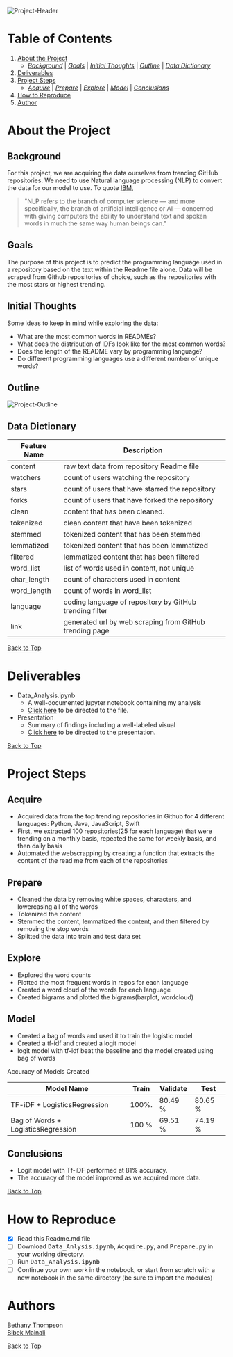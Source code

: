 ![Project-Header](https://i.pinimg.com/originals/76/f3/33/76f333fd9fd2ad9bd020b49d4bb71f31.gif)

# Table of Contents
1. [About the Project](https://github.com/ThompsonBethany01/Readme_Language_Analysis#About-the-Project)  
    - [*Background*](https://github.com/ThompsonBethany01/Readme_Language_Analysis#Background) | [*Goals*](https://github.com/ThompsonBethany01/Readme_Language_Analysis#Goals) |  [*Initial Thoughts*](https://github.com/ThompsonBethany01/Readme_Language_Analysis#Initial-Thoughts)  |  [*Outline*](https://github.com/ThompsonBethany01/Readme_Language_Analysis#Outline)  |  [*Data Dictionary*](https://github.com/ThompsonBethany01/Readme_Language_Analysis#Data-Dictionary)
2. [Deliverables](https://github.com/ThompsonBethany01/Readme_Language_Analysis#Deliverables)  
3. [Project Steps](https://github.com/ThompsonBethany01/Readme_Language_Analysis#Project-Steps)  
    - [*Acquire*](https://github.com/ThompsonBethany01/Readme_Language_Analysis#Acquire) | [*Prepare*](https://github.com/ThompsonBethany01/Readme_Language_Analysis#Prepare) | [*Explore*](https://github.com/ThompsonBethany01/Readme_Language_Analysis#Explore) | [*Model*](https://github.com/ThompsonBethany01/Readme_Language_Analysis#Model) | [*Conclusions*](https://github.com/ThompsonBethany01/Readme_Language_Analysis#Conclusions)
4. [How to Reproduce](https://github.com/ThompsonBethany01/Readme_Language_Analysis#How-to-Reproduce)  
5. [Author](https://github.com/ThompsonBethany01/Readme_Language_Analysis#Author)

# About the Project

## Background
For this project, we are acquiring the data ourselves from trending GitHub repositories. We need to use Natural language processing (NLP) to convert the data for our model to use. To quote [IBM](https://www.ibm.com/cloud/learn/natural-language-processing),  
> "NLP refers to the branch of computer science — and more specifically, the branch of artificial intelligence or AI — concerned 
> with giving computers the ability to understand text and spoken words in much the same way human beings can."

## Goals
The purpose of this project is to predict the programming language used in a repository based on the text within the Readme file alone. Data will be scraped from Github repositories of choice, such as the repositories with the most stars or highest trending.

## Initial Thoughts
Some ideas to keep in mind while exploring the data:  
- What are the most common words in READMEs?
- What does the distribution of IDFs look like for the most common words?
- Does the length of the README vary by programming language?
- Do different programming languages use a different number of unique words?
  
## Outline

![Project-Outline](https://i.pinimg.com/originals/6c/41/af/6c41af04787b169bd7a5ee79769c5e27.png)

## Data Dictionary

| Feature Name | Description                                             |
|--------------|---------------------------------------------------------|
| content      | raw text data from repository Readme file               |
| watchers     | count of users watching the repository                  |
| stars        | count of users that have starred the repository         |
| forks        | count of users that have forked the repository          |
| clean        | content that has been cleaned.                          |
| tokenized    | clean content that have been tokenized                  |
| stemmed      | tokenized content that has been stemmed                 |
| lemmatized   | tokenized content that has been lemmatized              |
| filtered     | lemmatized content that has been filtered               |
| word_list    | list of words used in content, not unique               |
| char_length  | count of characters used in content                     |
| word_length  | count of words in word_list                             |
| language     | coding language of repository by GitHub trending filter |
| link         | generated url by web scraping from GitHub trending page |

[Back to Top](https://github.com/ThompsonBethany01/Readme_Language_Analysis#Table-of-Contents)

# Deliverables
- Data_Analysis.ipynb
  - A well-documented jupyter notebook containing my analysis
  - [Click here](https://github.com/Codeup-B-Squared/NLP-Analysis/blob/main/Data_Analysis.ipynb) to be directed to the file.
- Presentation
  - Summary of findings including a well-labeled visual
  - [Click here](https://www.canva.com/design/DAEN6nqX74E/f8zXdDZc8EIHpqd-nnFYxg/view?utm_content=DAEN6nqX74E&utm_campaign=designshare&utm_medium=link&utm_source=homepage_design_menu) to be directed to the presentation.

[Back to Top](https://github.com/ThompsonBethany01/Readme_Language_Analysis#Table-of-Contents)

# Project Steps
## Acquire
- Acquired data from the top trending repositories in Github for 4 different languages: Python, Java, JavaScript, Swift
- First, we extracted 100 repositories(25 for each language) that were trending on a monthly basis, repeated the same for weekly basis, and then daily basis
- Automated the webscrapping by creating a function that extracts the content of the read me from each of the repositories 
## Prepare
- Cleaned the data by removing white spaces, characters, and lowercasing all of the words
- Tokenized the content
- Stemmed the content, lemmatized the content, and then filtered by removing the stop words
- Splitted the data into train and test data set

## Explore
- Explored the word counts
- Plotted the  most frequent words in repos for each language
- Created a word cloud of the words for each language
- Created bigrams and plotted the bigrams(barplot, wordcloud)
## Model
- Created a bag of words and used it to train the logistic model 
- Created a tf-idf and created a logit model
- logit model with tf-idf beat the baseline and the model created using bag of words

Accuracy of Models Created

| Model Name                         | Train  | Validate | Test   |
|------------------------------------|--------|----------|--------|
| TF-iDF + LogisticsRegression       | 100%.  | 80.49 %  | 80.65 %|
| Bag of Words + LogisticsRegression | 100 %  | 69.51 %  | 74.19 %|

## Conclusions
- Logit model with Tf-iDF performed at 81% accuracy.
- The accuracy of the model improved as we acquired more data.

[Back to Top](https://github.com/ThompsonBethany01/Readme_Language_Analysis#Table-of-Contents)

# How to Reproduce
- [X] Read this Readme.md file
- [ ] Download <kbd>Data_Anlysis.ipynb</kbd>, <kbd>Acquire.py</kbd>, and <kbd>Prepare.py</kbd> in your working directory.
- [ ] Run <kbd>Data_Analysis.ipynb</kbd>
- [ ] Continue your own work in the notebook, or start from scratch with a new notebook in the same directory (be sure to import the modules)

# Authors
[Bethany Thompson](https://github.com/ThompsonBethany01)  
[Bibek Mainali](https://github.com/MainaliB)

[Back to Top](https://github.com/ThompsonBethany01/Readme_Language_Analysis#Table-of-Contents)
